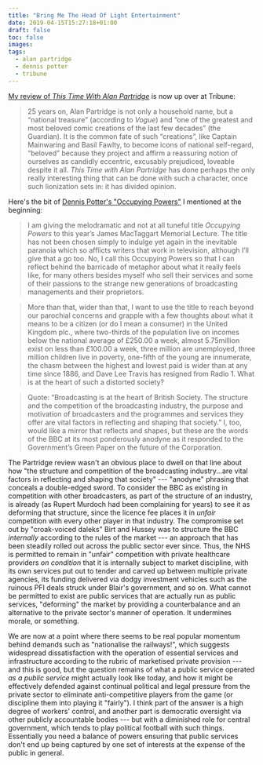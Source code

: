 ```yaml
---
title: "Bring Me The Head Of Light Entertainment"
date: 2019-04-15T15:27:18+01:00
draft: false
toc: false
images:
tags: 
  - alan partridge
  - dennis potter
  - tribune
---
```

[My review of _This Time With Alan Partridge_](https://tribunemag.co.uk/2019/04/bring-me-the-head-of-light-entertainment) is now up over at Tribune:

> 25 years on, Alan Partridge is not only a household name, but a “national treasure” (according to _Vogue_) and “one of the greatest and most beloved comic creations of the last few decades” (the Guardian). It is the common fate of such “creations”, like Captain Mainwaring and Basil Fawlty, to become icons of national self-regard, “beloved” because they project and affirm a reassuring notion of ourselves as candidly eccentric, excusably prejudiced, loveable despite it all. _This Time with Alan Partridge_ has done perhaps the only really interesting thing that can be done with such a character, once such lionization sets in: it has divided opinion.

Here's the bit of [Dennis Potter's "Occupying Powers"](http://www.thetvfestival.com/website/wp-content/uploads/2015/03/GEITF_MacTaggart_1993_Dennis_Potter.pdf) I mentioned at the beginning:

> I am giving the melodramatic and not at all tuneful title _Occupying Powers_ to this year’s James MacTaggart Memorial Lecture. The title has not been chosen simply to indulge yet again in the inevitable paranoia which so afflicts writers that work in television, although I’ll give that a go too. No, I call this Occupying Powers so that I can reflect behind the barricade of metaphor about what it really feels like, for many others besides myself who sell their services and some of their passions to the strange new generations of broadcasting managements and their proprietors. 

> More than that, wider than that, I want to use the title to reach beyond our parochial concerns and grapple with a few thoughts about what it means to be a citizen (or do I mean a consumer) in the United Kingdom plc., where two-thirds of the population live on incomes below the national average of £250.00 a week, almost 5.75million exist on less than £100.00 a week, three million are unemployed, three million children live in poverty, one-fifth of the young are innumerate, the chasm between the highest and lowest paid is wider than at any time since 1886, and Dave Lee Travis has resigned from Radio 1. What is at the heart of such a distorted society? 

> Quote: “Broadcasting is at the heart of British Society. The structure and the competition of the broadcasting industry, the purpose and motivation of broadcasters and the programmes and services they offer are vital factors in reflecting and shaping that society.” I, too, would like a mirror that reflects and shapes, but these are the words of the BBC at its most ponderously anodyne as it responded to the Government’s Green Paper on the future of the Corporation.

The Partridge review wasn't an obvious place to dwell on that line about how "the structure and competition of the broadcasting industry...are vital factors in reflecting and shaping that society" --- "anodyne" phrasing that conceals a double-edged sword. To consider the BBC as existing in competition with other broadcasters, as part of the structure of an industry, is already (as Rupert Murdoch had been complaining for years) to see it as deforming that structure, since the licence fee places it in _unfair_ competition with every other player in that industry. The compromise set out by "croak-voiced daleks" Birt and Hussey was to structure the BBC _internally_ according to the rules of the market --- an approach that has been steadily rolled out across the public sector ever since. Thus, the NHS is permitted to remain in "unfair" competition with private healthcare providers _on condition_ that it is internally subject to market discipline, with its own services put out to tender and carved up between multiple private agencies, its funding delivered via dodgy investment vehicles such as the ruinous PFI deals struck under Blair's government, and so on. What cannot be permitted to exist are public services that are actually run as public services, "deforming" the market by providing a counterbalance and an alternative to the private sector's manner of operation. It undermines morale, or something.

We are now at a point where there seems to be real popular momentum behind demands such as "nationalise the railways!", which suggests widespread dissatisfaction with the operation of essential services and infrastructure according to the rubric of marketised private provision --- and this is good, but the question remains of what a public service operated _as a public service_ might actually look like today, and how it might be effectively defended against continual political and legal pressure from the private sector to eliminate anti-competitive players from the game (or discipline them into playing it "fairly"). I think part of the answer is a high degree of workers' control, and another part is democratic oversight via other publicly accountable bodies --- but with a diminished role for central government, which tends to play political football with such things. Essentially you need a balance of powers ensuring that public services don't end up being captured by one set of interests at the expense of the public in general.
